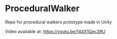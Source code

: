 # ProceduralWalker
Repo for procedural walkers prototype made in Unity 

Video available at: https://youtu.be/144X1Qec39U
